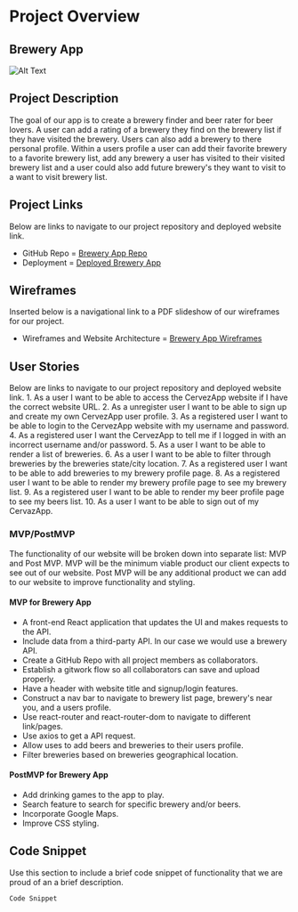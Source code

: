 # Project Overview

## Brewery App 
![Alt Text](https://i.imgur.com/FagxFB2.gif)

## Project Description

The goal of our app is to create a brewery finder and beer rater for beer lovers. A user can add a rating of a brewery they find on the brewery list if they have visited the brewery. Users can also add a brewery to there personal profile. Within a users profile a user can add their favorite brewery to a favorite brewery list, add any brewery a user has visited to their visited brewery list and a user could also add future brewery's they want to visit to a want to visit brewery list. 


 
## Project Links
Below are links to navigate to our project repository and deployed website link. 
- GitHub Repo = [Brewery App Repo](https://github.com/JGeorgos24/Brewery-App)
- Deployment = [Deployed Brewery App](https://github.com/JGeorgos24/Brewery-App) 


## Wireframes
Inserted below is a navigational link to a PDF slideshow of our wireframes for our project.
- Wireframes and Website Architecture = [Brewery App Wireframes](https://docs.google.com/presentation/d/e/2PACX-1vQGhbN6tlgpTGiFedmoJlix-uZPbPT5lukzV21qcrfIY3eh_koXkil23hUqVGZH_5tiqkTe4BVSiRz4/pub?start=true&loop=true&delayms=5000)


## User Stories
Below are links to navigate to our project repository and deployed website link. 
	1. As a user I want to be able to access the CervezApp website if I have the correct website URL. 
	2. As a unregister user I want to be able to sign up and create my own CervezApp user profile.
	3. As a registered user I want to be able to login to the CervezApp website with my username and password. 
	4. As a registered user I want the CervezApp to tell me if I logged in with an incorrect username and/or password.
	5. As a user I want to be able to render a list of breweries. 
	6. As a user I want to be able to filter through breweries by the breweries state/city location.
	7. As a registered user I want to be able to add breweries to my brewery profile page. 
	8. As a registered user I want to be able to render my brewery profile page to see my brewery list. 
	9. As a registered user I want to be able to render my beer profile page to see my beers list.
	10. As a user I want to be able to sign out of my CervazApp.
	

### MVP/PostMVP 
The functionality of our website will be broken down into separate list: MVP and Post MVP. MVP will be the minimum viable product our client expects to see out of our website. Post MVP will be any additional product we can add to our website to improve functionality and styling.

#### MVP for Brewery App
- A front-end React application that updates the UI and makes requests to the API.
- Include data from a third-party API. In our case we would use a brewery API. 
- Create a GitHub Repo with all project members as collaborators.
- Establish a gitwork flow so all collaborators can save and upload properly.  
- Have a header with website title and signup/login features.
- Construct a nav bar to navigate to brewery list page, brewery's near you, and a users profile. 
- Use react-router and react-router-dom to navigate to different link/pages. 
- Use axios to get a API request.
- Allow uses to add beers and breweries to their users profile. 
- Filter breweries based on breweries geographical location. 


#### PostMVP for Brewery App
- Add drinking games to the app to play.
- Search feature to search for specific brewery and/or beers. 
- Incorporate Google Maps. 
- Improve CSS styling. 



## Code Snippet
Use this section to include a brief code snippet of functionality that we are proud of an a brief description. 
 

```
Code Snippet

```

